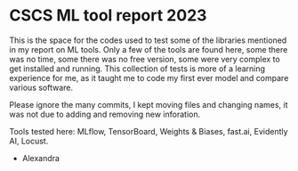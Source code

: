# CSCS ML tool report 2023
This is the space for the codes used to test some of the libraries mentioned in my report on ML tools.
Only a few of the tools are found here, some there was no time, some there was no free version, some were very complex to get installed and running.
This collection of tests is more of a learning experience for me, as it taught me to code my first ever model and compare various software.

Please ignore the many commits, I kept moving files and changing names, it was not due to adding and removing new inforation.

Tools tested here:
MLflow, TensorBoard, Weights & Biases, fast.ai, Evidently AI, Locust.

- Alexandra
